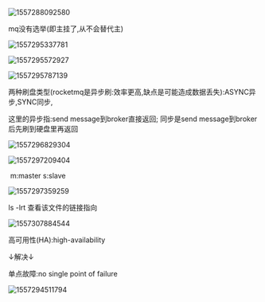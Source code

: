 ![1557288092580](C:\Users\13750\AppData\Roaming\Typora\typora-user-images\1557288092580.png)

mq没有选举(即主挂了,从不会替代主)



![1557295337781](C:\Users\13750\AppData\Roaming\Typora\typora-user-images\1557295337781.png)



![1557295572927](C:\Users\13750\AppData\Roaming\Typora\typora-user-images\1557295572927.png)



![1557295787139](C:\Users\13750\AppData\Roaming\Typora\typora-user-images\1557295787139.png)



两种刷盘类型(rocketmq是异步刷:效率更高,缺点是可能造成数据丢失):ASYNC异步,SYNC同步,

这里的异步指:send message到broker直接返回; 同步是send message到broker后先刷到硬盘里再返回

![1557296829304](C:\Users\13750\AppData\Roaming\Typora\typora-user-images\1557296829304.png)



![1557297209404](C:\Users\13750\AppData\Roaming\Typora\typora-user-images\1557297209404.png)

​																			m:master           s:slave

![1557297359259](C:\Users\13750\AppData\Roaming\Typora\typora-user-images\1557297359259.png)

ls -lrt 查看该文件的链接指向

![1557307884544](C:\Users\13750\AppData\Roaming\Typora\typora-user-images\1557307884544.png)

高可用性(HA):high-availability

↓解决↓

单点故障:no single point of failure



![1557294511794](C:\Users\13750\AppData\Roaming\Typora\typora-user-images\1557294511794.png)

